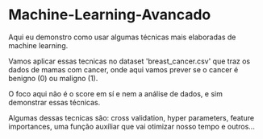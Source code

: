 # Machine-Learning-Avancado

Aqui eu demonstro como usar algumas técnicas mais elaboradas de machine learning.

Vamos aplicar essas tecnicas no dataset 'breast_cancer.csv' que traz os dados de mamas com cancer, onde aqui vamos prever se o cancer é benigno (0) ou maligno (1).

O foco aqui não é o score em sí e nem a análise de dados, e sim demonstrar essas técnicas.

Algumas dessas tecnicas são: cross validation, hyper parameters, feature importances, uma função auxíliar que vai otimizar nosso tempo e outros...
